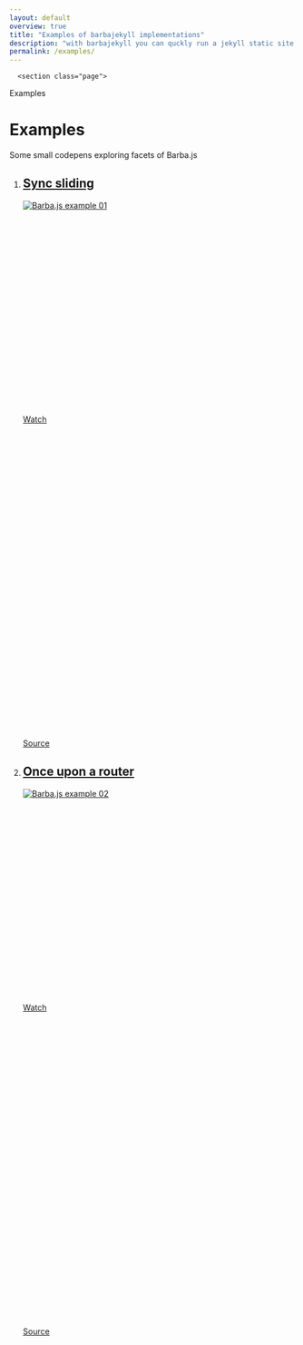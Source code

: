 ```yaml
---
layout: default
overview: true
title: "Examples of barbajekyll implementations"
description: "with barbajekyll you can quckly run a jekyll static site with great animation provided by barbajs"
permalink: /examples/
---
```


<main class="site-main" role="main">
  <div class="site-content">
    <div class="site-content-inner">

      <section class="page">
<div class="big-title">
<div class="big-title__title">Examples</div>
</div>
<div class="page-inner">

<div class="page__header">
  <h1 id="Examples"><a href="#Examples" class="headerlink" title="Examples"></a>Examples</h1><p>Some small codepens exploring facets of Barba.js</p>

</div>




</div>


<ol class="grid" data-component="examples-grid">

<li class="grid__item example__card">
<a href="https://codepen.io/thierrymichel/project/full/XkkWWv" target="_blank" rel="noopener noreferrer">
<h2 class="example__card__title">Sync sliding</h2>
<div class="example__card__picture">
  <img class="partial-image" src="{{ 'assets/examples/example01.png' | relative_url }}" alt="Barba.js example 01">

</div>
</a>
<div class="example__card__links">

<a target="_blank" class="grid__item__link link--watch" href=https://codepen.io/thierrymichel/project/full/XkkWWv>
  <svg viewBox="0 0 20 15" aria-hidden="true" class="icon--barba">
<!-- <use attr.xlink:href="assets/svg/sprite.svg#barba-eye"></use> -->
<use xlink:href="#barba-eye"></use>
</svg>
  Watch
</a>


<a target="_blank" class="grid__item__link link--source" href=https://codepen.io/thierrymichel/project/editor/XkkWWv>
  <svg viewBox="0 0 13 15" aria-hidden="true" class="icon--barba">
<!-- <use attr.xlink:href="assets/svg/sprite.svg#barba-github"></use> -->
<use xlink:href="#barba-github"></use>
</svg>
  Source
</a>


</div>
</li>


<li class="grid__item example__card">
<a href="https://codepen.io/thierrymichel/project/full/ZrzBBK" target="_blank" rel="noopener noreferrer">
<h2 class="example__card__title">Once upon a router</h2>
<div class="example__card__picture">
  <img class="partial-image" src="{{ 'assets/examples/example02.png' | relative_url }}" alt="Barba.js example 02">

</div>
</a>
<div class="example__card__links">

<a target="_blank" class="grid__item__link link--watch" href=https://codepen.io/thierrymichel/project/full/ZrzBBK>
  <svg viewBox="0 0 20 15" aria-hidden="true" class="icon--barba">
<!-- <use attr.xlink:href="assets/svg/sprite.svg#barba-eye"></use> -->
<use xlink:href="#barba-eye"></use>
</svg>
  Watch
</a>


<a target="_blank" class="grid__item__link link--source" href=https://codepen.io/thierrymichel/project/editor/ZrzBBK>
  <svg viewBox="0 0 13 15" aria-hidden="true" class="icon--barba">
<!-- <use attr.xlink:href="assets/svg/sprite.svg#barba-github"></use> -->
<use xlink:href="#barba-github"></use>
</svg>
  Source
</a>


</div>
</li>



</ol>


</section>
    </div>
  </div><!-- end .site-content -->
</main><!-- end .site-main -->
